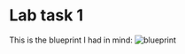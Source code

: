 # Lab task 1

This is the blueprint I had in mind: 
![blueprint](https://github.com/ABNaseer/sem4-Task1/assets/124576554/e4be5473-798b-4aba-a7f3-e302e9d4310d)

